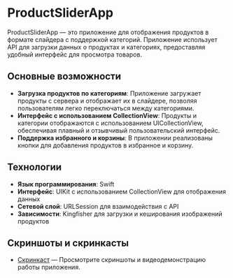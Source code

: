 # ProductSliderApp

ProductSliderApp — это приложение для отображения продуктов в формате слайдера с поддержкой категорий. Приложение использует API для загрузки данных о продуктах и категориях, предоставляя удобный интерфейс для просмотра товаров.

## Основные возможности

- **Загрузка продуктов по категориям**: Приложение загружает продукты с сервера и отображает их в слайдере, позволяя пользователям легко переключаться между категориями.
- **Интерфейс с использованием CollectionView**: Продукты и категории отображаются с использованием UICollectionView, обеспечивая плавный и отзывчивый пользовательский интерфейс.
- **Поддержка избранного и корзины**: В приложении реализованы кнопки для добавления продуктов в избранное и корзину.

## Технологии

- **Язык программирования**: Swift
- **Интерфейс**: UIKit с использованием CollectionView для отображения данных
- **Сетевой слой**: URLSession для взаимодействия с API
- **Зависимости**: Kingfisher для загрузки и кеширования изображений продуктов

## Скриншоты и скринкасты
- [Скринкаст](https://disk.yandex.ru/d/bCf0voBZQnSi3Q) — Просмотрите скриншоты и видеодемонстрацию работы приложения.
